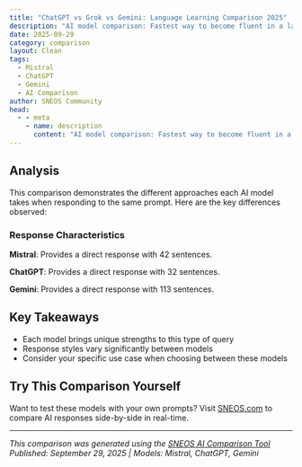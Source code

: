 ```yaml
---
title: "ChatGPT vs Grok vs Gemini: Language Learning Comparison 2025"
description: "AI model comparison: Fastest way to become fluent in a language using AI tools..."
date: 2025-09-29
category: comparison
layout: Clean
tags:
  - Mistral
  - ChatGPT
  - Gemini
  - AI Comparison
author: SNEOS Community
head:
  - - meta
    - name: description
      content: "AI model comparison: Fastest way to become fluent in a language using AI tools..."
---
```


<ChatComparison
  title="ChatGPT vs Grok vs Gemini: Language Learning Comparison 2025"
  prompt="Fastest way to become fluent in a language using AI tools"
  :responses='{
    "Mistral": "Becoming fluent in a language quickly using AI tools involves a combination of structured learning, immersive practice, and leveraging advanced technology. Here are some steps and tools that can help you achieve this:\n\n### 1. **Set Clear Goals**\n   - **Define Your Objectives:** Determine why you want to learn the language and set specific, measurable goals.\n   - **Create a Study Plan:** Outline a daily or weekly schedule for learning and practicing.\n\n### 2. **Use Language Learning Apps**\n   - **Duolingo:** Offers gamified lessons in multiple languages.\n   - **Babbel:** Focuses on conversational skills and grammar.\n   - **Rosetta Stone:** Provides immersive learning experiences.\n   - **Memrise:** Combines spaced repetition with real-life content.\n\n### 3. **Leverage AI-Powered Tools**\n   - **Grammarly:** Helps with grammar and writing skills.\n   - **iTalki:** Connects you with native speakers for language exchange and tutoring.\n   - **HelloTalk:** A language exchange app that uses AI to correct your messages.\n   - **Lingvist:** Uses AI to adapt to your learning pace and style.\n\n### 4. **Immerse Yourself in the Language**\n   - **Watch Movies and TV Shows:** Use platforms like Netflix with language learning extensions like Language Learning with Netflix.\n   - **Listen to Podcasts:** Find podcasts in the target language.\n   - **Read Books and Articles:** Use tools like LingQ to read and learn new vocabulary.\n\n### 5. **Practice Speaking**\n   - **Speechling:** Focuses on pronunciation and speaking practice.\n   - **Tandem:** Connects you with native speakers for language exchange.\n   - **Google Translate:** Use the conversation mode to practice speaking and get real-time feedback.\n\n### 6. **Use AI Tutors and Chatbots**\n   - **Mondly:** Offers AI-powered speech recognition and conversation practice.\n   - **Replika:** An AI chatbot that can help you practice conversational skills.\n   - **Cleverbot:** Another AI chatbot for practicing conversations.\n\n### 7. **Join Online Communities**\n   - **Reddit:** Subreddits like r/languagelearning can provide support and resources.\n   - **Language Learning Forums:** Websites like WordReference and Lang-8 offer community support.\n\n### 8. **Track Your Progress**\n   - **Anki:** A flashcard app that uses spaced repetition to help you remember vocabulary.\n   - **Quizlet:** Offers a variety of study modes and flashcards.\n\n### 9. **Engage in Real-Life Conversations**\n   - **Meetup:** Join language exchange groups in your area.\n   - **Couchsurfing:** Connect with travelers and locals to practice the language.\n\n### 10. **Stay Consistent**\n   - **Daily Practice:** Even a few minutes a day can make a big difference.\n   - **Review Regularly:** Regularly review what you\u0027ve learned to reinforce your knowledge.\n\n### Additional Tips:\n- **Use AI Translation Tools:** Tools like DeepL and Google Translate can help you understand and translate text quickly.\n- **Join Online Classes:** Platforms like Coursera and Udemy offer language courses.\n- **Practice Writing:** Use tools like Grammarly to improve your writing skills.\n\nBy combining these tools and strategies, you can create a comprehensive and efficient language learning plan that leverages the power of AI to help you become fluent more quickly.",
    "ChatGPT": "Becoming fluent in a language quickly using AI tools is definitely achievable with focused strategies and the right resources. Here\u2019s a step-by-step approach leveraging AI technologies:\n\n### 1. **Personalized Learning with AI Tutors**\n- Use AI-powered language learning apps like **Duolingo**, **Babbel**, or **Busuu** that adapt to your level and progress.\n- For more interactive conversation practice, try **ChatGPT** or specialized AI chatbots that can simulate real-life dialogues in the target language.\n  \n### 2. **Immersive Practice with AI Translation \u0026 Writing Tools**\n- Write essays, messages, or journal entries and use tools like **Grammarly** (supports multiple languages) or **DeepL Write** to get real-time feedback on grammar and style.\n- Use **Google Translate** or **DeepL** to check your understanding of new vocabulary and phrases.\n\n### 3. **Speaking Practice with AI Speech Recognition**\n- Use language learning apps or platforms that use AI speech recognition (e.g. **Rosetta Stone**, **Mondly**) to practice pronunciation.\n- Use AI voice assistants (like Siri, Alexa, or Google Assistant) set to your target language to practice speaking and understanding commands.\n\n### 4. **Content Consumption \u0026 Generation**\n- Use AI to generate customized reading or listening materials based on your current level and interests (e.g., ask ChatGPT to create stories or dialogues).\n- Listen to AI-generated podcasts or practice with AI-curated videos with subtitles to improve listening skills.\n\n### 5. **Regular Conversation Practice**\n- Schedule regular speaking sessions with AI chatbots that can engage in free-form conversation.\n- Use AI to simulate different scenarios (travel, business, casual) to prepare for real-world conversations.\n\n### 6. **Spaced Repetition via AI Flashcards**\n- Use apps like **Anki** or **Memrise** enhanced with AI to optimize spaced repetition schedules for vocabulary retention.\n\n### Sample Daily Routine with AI Tools:\n- **Morning**: 20 minutes Duolingo or Babbel for vocabulary and grammar.\n- **Afternoon**: Write a journal entry, then get feedback with Grammarly or DeepL Write.\n- **Evening**: Practice speaking with Mondly or chat with ChatGPT in the target language.\n- **Night**: Listen to AI-generated podcasts or watch videos with subtitles.\n\n---\n\n### Tips for Maximizing Fluency:\n- **Immerse yourself:** Change your phone and social media platforms to the target language.\n- **Consistent practice:** Daily exposure and active use are key.\n- **Mix skills:** Balance reading, writing, speaking, and listening.\n- **Get immediate feedback:** AI tools can provide instant corrections, accelerating learning.\n- **Set goals:** Use AI tools to track progress and tailor lessons to your weaknesses.\n\nBy combining these AI-powered strategies and tools, you can drastically speed up your journey to fluency in a new language.",
    "Gemini": "Okay, let\u0027s break down the fastest way to language fluency using AI tools.  There\u0027s no magic bullet, and fluency is a journey, but AI can significantly accelerate your progress. This combines structured learning with immersive practice and personalized feedback:\n\n**Core Principles for Rapid Progress:**\n\n*   **Consistency is Key:**  Even 15-30 minutes per day is better than sporadic marathon sessions.\n*   **Active Learning:** Don\u0027t just passively consume content.  Speak, write, interact, and engage actively.\n*   **Focus on Comprehensible Input:**  Choose materials that are challenging but not overwhelming. You should understand the *gist* even if you don\u0027t know every word.\n*   **Prioritize Speaking and Listening:** Fluency is primarily about being able to communicate effectively.\n*   **Embrace Mistakes:**  They are learning opportunities. Don\u0027t be afraid to make them!\n*   **Personalize Your Learning:** Leverage AI to tailor the learning path to your interests, goals, and learning style.\n*   **Use AI Tools Strategically:** Don\u0027t rely on them *solely*, but integrate them to boost specific skills.\n\n**A Step-by-Step Plan Using AI:**\n\n1.  **Assessment and Goal Setting (First 1-2 Weeks):**\n\n    *   **Level Assessment:** Use AI-powered placement tests on language learning platforms (Duolingo, Babbel, Memrise, Rosetta Stone) or dedicated level assessment tools. This establishes your baseline.\n    *   **Define Fluency:** What does \u0022fluent\u0022 mean to you?  (e.g., conversational fluency for travel, business proficiency, reading novels). Be specific.\n    *   **Set SMART Goals:**\n        *   **Specific:**  \u0022I will be able to order food confidently in a restaurant in [target language country].\u0022\n        *   **Measurable:** \u0022I will learn 5 new words per day.\u0022\n        *   **Achievable:** \u0022I will practice speaking for 15 minutes each day.\u0022\n        *   **Relevant:**  Align your goals with your personal interests and needs.\n        *   **Time-bound:** \u0022I will be able to hold a 5-minute conversation on a familiar topic in 3 months.\u0022\n\n2.  **Structured Learning Foundation (Ongoing, Adjust as Needed):**\n\n    *   **Choose a Core Language Learning Platform:**\n        *   **Duolingo:** Great for beginners, gamified, good for vocabulary and basic grammar. Use its AI powered \u0022Practice Hub\u0022 to get personalized feedback on how to improve.\n        *   **Babbel:** More structured than Duolingo, focuses on practical conversations.\n        *   **Memrise:** Excellent for vocabulary memorization using spaced repetition (especially with user-created courses).\n        *   **Rosetta Stone:** Immersive approach, focusing on associating words with images and sounds.\n        *   **Consider a combination.** Use one as your main curriculum, and others to supplement and reinforce.\n    *   **AI-Powered Grammar Checkers \u0026 Tutors:**\n        *   **Grammarly:**  Helps with writing accuracy, tone, and clarity. Use it to check your written exercises.\n        *   **LanguageTool:** Another excellent grammar and style checker, often preferred for its open-source nature.\n        *   **ChatGPT (or similar LLM):** You can prompt for grammar explanations. For example: \u0022Explain the use of the subjunctive mood in Spanish with examples.\u0022  Critically evaluate the AI output.\n        *   **WolframAlpha:** Can be used for complex grammar questions, especially related to syntax and sentence structure.\n    *   **Focus on Core Grammar \u0026 Vocabulary:**  Don\u0027t try to learn everything at once. Prioritize the most common and essential elements.\n\n3.  **Immersive Practice (Daily):** This is where AI really shines.\n\n    *   **AI-Powered Language Exchange \u0026 Conversation:**\n        *   **TalkPal:**  Specifically designed for AI-driven language practice. Offers various conversation scenarios and provides feedback.\n        *   **ELSA Speak:** Focuses on pronunciation using AI to analyze your speech and give real-time corrections. (Great for minimizing accent issues early on.)\n        *   **RealTalk:** A free, open-source, privacy-focused conversational AI.\n        *   **Character AI or Replika:**  Create AI characters with specific backstories and practice conversational skills with them.\n    *   **AI-Driven Content Generation:**\n        *   **ChatGPT/Bard:**\n            *   \u0022Create a short story in [target language] about [topic I\u0027m interested in] at a [A1/A2/B1 etc.] level.\u0022\n            *   \u0022Generate a dialogue between two people discussing [topic] in [language].\u0022\n        *   Use these generated texts for reading comprehension and vocabulary acquisition.\n    *   **AI-Powered Subtitle Generation \u0026 Translation:**\n        *   **YouTube\u0027s auto-generated captions:**  Use YouTube videos in your target language with auto-generated subtitles (often surprisingly good).\n        *   **VLC Media Player:** Can load external subtitle files or search for them online.\n        *   **DeepL Translator or Google Translate (with caution):** Use these to translate subtitles when needed, but don\u0027t rely on them excessively. Try to understand the context first.\n    *   **AI Text-to-Speech (TTS) and Speech-to-Text (STT):**\n        *   **NaturalReaders, Google Translate, Amazon Polly, Microsoft Azure TTS:** Listen to text in your target language. Use TTS to practice pronunciation by reading aloud along with the AI voice.\n        *   **Google Translate, Otter.ai, Descript:**  Dictate in your target language and use STT to check your accuracy. This helps with both speaking and writing.\n\n4.  **Personalized Learning \u0026 Feedback (Regularly):**\n\n    *   **Identify Weak Areas:** Pay attention to what you struggle with most (grammar, pronunciation, vocabulary related to specific topics).\n    *   **AI-Powered Personalized Learning:**\n        *   Many language learning platforms now use AI to personalize your learning path based on your progress and weaknesses.\n        *   Look for platforms that offer adaptive learning, spaced repetition, and targeted exercises.\n    *   **Seek Feedback from Native Speakers (Important!):**\n        *   **italki, HelloTalk, Tandem:** Connect with native speakers for conversation practice and feedback. While AI can provide some feedback, human interaction is crucial for nuanced corrections and cultural insights.\n        *   **Use AI-generated content (essays, dialogues) as prompts for conversations with native speakers.** Ask them to critique your work.\n    *   **Use AI to Summarize \u0026 Extract Key Information:**\n        *   Use tools like Summarize.tech to quickly summarize long articles or videos in your target language. This helps you grasp the main ideas without getting bogged down in details.\n    *   **AI-powered Flashcard Generation:**\n        *   Quizlet, Anki or similar.\n        *   Feed an AI tool like ChatGPT a text in the target language, and ask it to generate flashcards based on key vocabulary and concepts.\n\n5.  **Maintain Motivation \u0026 Track Progress:**\n\n    *   **Set Achievable Milestones:** Celebrate small victories to stay motivated.\n    *   **Keep a Language Learning Journal:**  Track your progress, note new vocabulary, and reflect on your learning experience.\n    *   **Immerse Yourself in the Culture:**  Watch movies, listen to music, read books, and follow social media accounts in your target language. This makes learning more enjoyable and helps you understand the cultural context.\n    *   **Regularly Review and Revise:**  Don\u0027t just learn new things; revisit and reinforce what you\u0027ve already learned.\n\n**Example Workflow for a Day:**\n\n1.  **(15 minutes) Duolingo/Babbel:** Complete a lesson.\n2.  **(15 minutes) TalkPal:** Practice a conversation scenario.\n3.  **(15 minutes) Read a short article** generated by Chat GPT on a topic of interest and use TTS to listen.\n4.  **(15 minutes) Review vocabulary** with Memrise or Anki.\n\n**Important Considerations:**\n\n*   **AI is a tool, not a replacement for human learning.** You still need to put in the effort to study, practice, and engage with the language.\n*   **Be critical of AI output.**  AI can make mistakes, especially in translation and grammar. Always double-check with reliable sources or native speakers.\n*   **Don\u0027t become overly reliant on translation tools.**  Focus on understanding the language directly, rather than relying on a crutch.\n*   **Prioritize active recall over passive memorization.**  Actively try to remember and use new words and grammar structures.\n*   **Experiment with different AI tools to find what works best for you.**  There is no one-size-fits-all solution.\n\n**Specific AI Tools to Investigate Further:**\n\n*   **TalkPal:**  AI language tutor.\n*   **ELSA Speak:** Pronunciation training.\n*   **Character AI:**  Conversation practice with AI characters.\n*   **DeepL Translator:** High-quality translation (use sparingly).\n*   **ChatGPT/Bard:** Content generation, grammar explanations, conversation practice.\n*   **Memrise/Anki:**  Spaced repetition vocabulary learning.\n*   **NaturalReaders:** Text-to-speech.\n*   **Otter.ai:** Speech-to-text.\n\nBy combining a structured learning approach with the power of AI, you can create a personalized and highly effective language learning experience that accelerates your progress towards fluency. Good luck!\n"
  }'
  published-date="15:27"
/>

## Analysis

This comparison demonstrates the different approaches each AI model takes when responding to the same prompt. Here are the key differences observed:

### Response Characteristics

**Mistral**: Provides a direct response with 42 sentences. 

**ChatGPT**: Provides a direct response with 32 sentences. 

**Gemini**: Provides a direct response with 113 sentences. 

## Key Takeaways

- Each model brings unique strengths to this type of query
- Response styles vary significantly between models
- Consider your specific use case when choosing between these models

## Try This Comparison Yourself

Want to test these models with your own prompts? Visit [SNEOS.com](https://sneos.com) to compare AI responses side-by-side in real-time.

---

*This comparison was generated using the [SNEOS AI Comparison Tool](https://sneos.com)*
*Published: September 29, 2025 | Models: Mistral, ChatGPT, Gemini*
